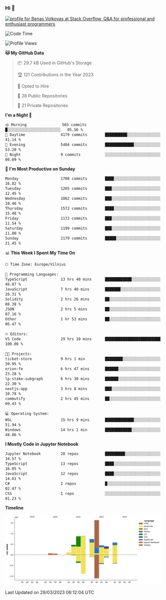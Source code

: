 ### Hi 👋
<a href="https://stackoverflow.com/users/14954249/benas-volkovas"><img src="https://stackoverflow.com/users/flair/14954249.png?theme=dark" width="208" height="58" alt="profile for Benas Volkovas at Stack Overflow, Q&amp;A for professional and enthusiast programmers" title="profile for Benas Volkovas at Stack Overflow, Q&amp;A for professional and enthusiast programmers"></a>

<!--START_SECTION:waka-->
![Code Time](http://img.shields.io/badge/Code%20Time-1%2C370%20hrs%2048%20mins-blue)

![Profile Views](http://img.shields.io/badge/Profile%20Views-0-blue)

**🐱 My GitHub Data** 

> 📦 29.7 kB Used in GitHub's Storage 
 > 
> 🏆 121 Contributions in the Year 2023
 > 
> 💼 Opted to Hire
 > 
> 📜 28 Public Repositories 
 > 
> 🔑 21 Private Repositories 
 > 
**I'm a Night 🦉** 

```text
🌞 Morning                565 commits         █░░░░░░░░░░░░░░░░░░░░░░░░   05.56 % 
🌆 Daytime                4179 commits        ██████████░░░░░░░░░░░░░░░   41.14 % 
🌃 Evening                5404 commits        █████████████░░░░░░░░░░░░   53.20 % 
🌙 Night                  9 commits           ░░░░░░░░░░░░░░░░░░░░░░░░░   00.09 % 
```
📅 **I'm Most Productive on Sunday** 

```text
Monday                   1708 commits        ████░░░░░░░░░░░░░░░░░░░░░   16.82 % 
Tuesday                  1265 commits        ███░░░░░░░░░░░░░░░░░░░░░░   12.45 % 
Wednesday                1062 commits        ███░░░░░░░░░░░░░░░░░░░░░░   10.46 % 
Thursday                 1572 commits        ████░░░░░░░░░░░░░░░░░░░░░   15.48 % 
Friday                   1172 commits        ███░░░░░░░░░░░░░░░░░░░░░░   11.54 % 
Saturday                 1199 commits        ███░░░░░░░░░░░░░░░░░░░░░░   11.80 % 
Sunday                   2179 commits        █████░░░░░░░░░░░░░░░░░░░░   21.45 % 
```


📊 **This Week I Spent My Time On** 

```text
🕑︎ Time Zone: Europe/Vilnius

💬 Programming Languages: 
TypeScript               13 hrs 40 mins      ████████████░░░░░░░░░░░░░   46.87 % 
JavaScript               7 hrs 40 mins       ███████░░░░░░░░░░░░░░░░░░   26.31 % 
Solidity                 2 hrs 26 mins       ██░░░░░░░░░░░░░░░░░░░░░░░   08.38 % 
JSON                     2 hrs 5 mins        ██░░░░░░░░░░░░░░░░░░░░░░░   07.16 % 
Other                    1 hr 53 mins        ██░░░░░░░░░░░░░░░░░░░░░░░   06.47 % 

🔥 Editors: 
VS Code                  29 hrs 10 mins      █████████████████████████   100.00 % 

🐱‍💻 Projects: 
ticket-store             9 hrs 1 min         ████████░░░░░░░░░░░░░░░░░   30.95 % 
orion-fe                 6 hrs 47 mins       ██████░░░░░░░░░░░░░░░░░░░   23.28 % 
lp-stake-subgraph        6 hrs 30 mins       ██████░░░░░░░░░░░░░░░░░░░   22.30 % 
nextjs-app               3 hrs 8 mins        ███░░░░░░░░░░░░░░░░░░░░░░   10.78 % 
commutify                2 hrs 45 mins       ██░░░░░░░░░░░░░░░░░░░░░░░   09.43 % 

💻 Operating System: 
WSL                      15 hrs 9 mins       █████████████░░░░░░░░░░░░   51.94 % 
Windows                  14 hrs 1 min        ████████████░░░░░░░░░░░░░   48.06 % 
```

**I Mostly Code in Jupyter Notebook** 

```text
Jupyter Notebook         28 repos            █████████░░░░░░░░░░░░░░░░   34.57 % 
TypeScript               13 repos            ████░░░░░░░░░░░░░░░░░░░░░   16.05 % 
JavaScript               12 repos            ████░░░░░░░░░░░░░░░░░░░░░   14.81 % 
C#                       2 repos             █░░░░░░░░░░░░░░░░░░░░░░░░   02.47 % 
CSS                      1 repo              ░░░░░░░░░░░░░░░░░░░░░░░░░   01.23 % 
```



**Timeline**

![Lines of Code chart](https://raw.githubusercontent.com/BenasVolkovas/BenasVolkovas/main/assets/bar_graph.png)


 Last Updated on 29/03/2023 06:12:04 UTC
<!--END_SECTION:waka-->
